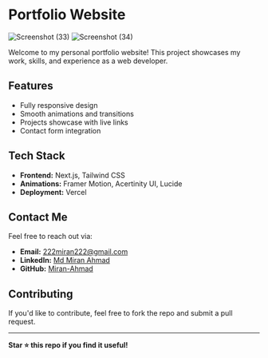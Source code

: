 # Portfolio Website

![Screenshot (33)](https://github.com/user-attachments/assets/13cfd59c-6966-4a8d-837e-1361fae904dd)
![Screenshot (34)](https://github.com/user-attachments/assets/9e4ba6c9-8c86-41f5-a556-13e17e2c9923)

Welcome to my personal portfolio website! This project showcases my work, skills, and experience as a web developer.

## Features
- Fully responsive design
- Smooth animations and transitions
- Projects showcase with live links
- Contact form integration

## Tech Stack
- **Frontend:** Next.js, Tailwind CSS
- **Animations:** Framer Motion, Acertinity UI, Lucide
- **Deployment:** Vercel

## Contact Me
Feel free to reach out via:
- **Email:** [222miran222@gmail.com](mailto:222miran222@gmail.com)
- **LinkedIn:** [Md Miran Ahmad](https://www.linkedin.com/in/md-miran-ahmad/)
- **GitHub:** [Miran-Ahmad](https://github.com/Miran-Ahmad)

## Contributing
If you'd like to contribute, feel free to fork the repo and submit a pull request.

---
**Star ⭐ this repo if you find it useful!**
